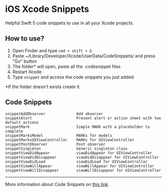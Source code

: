 # iOS Xcode Snippets

Helpful Swift 5 code snippets to use in all your Xcode projects.

## How to use?
1. Open Finder and type `cmd + shift + G`
2. Paste ~/Library/Developer/Xcode/UserData/CodeSnippets/ and press "Go" button
3. The folder* will open, paste all the .codesnippet files
4. Restart Xcode
5. Type `snippet` and access the code snippets you just added

*If the folder doesn't exists create it.

## Code Snippets

```
snippetAddObserver              Add observer
snippetAlert                    Present alert or action sheet with two default actions
snippetMark                     Simple MARK with a placeholder to complete
snippetMarksModel               MARKs for models
snippetMarksUIViewController    MARKs for UIViewController
snippetPostObserver             Post observer
snippetSingleton                Generic singleton class
snippetViewDidAppear            viewDidAppear for UIViewController
snippetViewDidDisappear         viewDidDisappear for UIViewController
snippetViewDidLoad              viewDidLoad for UIViewController
snippetViewWillAppear           viewWillAppear for UIViewController
snippetViewWillDisappear        viewWillDisappear for UIViewController
```

---

More information about Code Snippets on [this link](https://medium.com/@mjurfest/helpful-code-snippets-for-ios-21aa5ef894de#2720-c476906db172).
